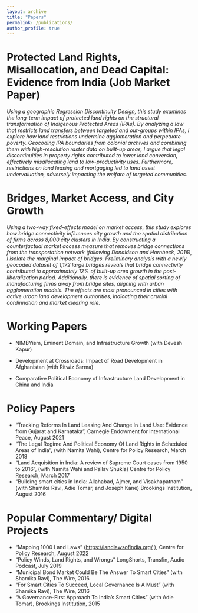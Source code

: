 ```yaml
---
layout: archive
title: "Papers"
permalink: /publications/
author_profile: true
---
```


# Protected Land Rights, Misallocation, and Dead Capital: Evidence from India (Job Market Paper)
*Using a geographic Regression Discontinuity Design, this study examines the long-term impact of
protected land rights on the structural transformation of Indigenous Protected Areas (IPAs). By
analyzing a law that restricts land transfers between targeted and out-groups within IPAs, I explore
how land restrictions undermine agglomeration and perpetuate poverty. Geocoding IPA boundaries
from colonial archives and combining them with high-resolution raster data on built-up areas, I argue
that legal discontinuities in property rights contributed to lower land conversion, effectively
misallocating land to low-productivity uses. Furthermore, restrictions on land leasing and mortgaging
led to land asset undervaluation, adversely impacting the welfare of targeted communities.*

# Bridges, Market Access, and City Growth
*Using a two-way fixed-effects model on market access, this study explores how bridge connectivity influences city growth and the spatial distribution of firms across 8,000 city clusters in India. By constructing a counterfactual market access measure that removes bridge connections from the transportation network (following Donaldson and Hornbeck, 2016), I isolate the marginal impact of bridges. Preliminary analysis with a newly geocoded dataset of 1,172 large bridges reveals that bridge connectivity contributed to approximately 12% of built-up area growth in the post-liberalization period. Additionally, there is evidence of spatial sorting of manufacturing firms away from bridge sites, aligning with urban agglomeration models. The effects are most pronounced in cities with active urban land development authorities, indicating their crucial cordinnation and market clearing role.*

# Working Papers
* NIMBYism, Eminent Domain, and Infrastructure Growth (with Devesh Kapur)

* Development at Crossroads: Impact of Road Development in Afghanistan (with Ritwiz Sarma)

* Comparative Political Economy of Infrastructure Land Development in China and India

# Policy Papers
* “Tracking Reforms In Land Leasing And Change In Land Use: Evidence from Gujarat and Karnataka”,
Carnegie Endowment for International Peace, August 2021
* “The Legal Regime And Political Economy Of Land Rights in Scheduled Areas of India”,
(with Namita Wahi), Centre for Policy Research, March 2018
* “Land Acquisition in India: A review of Supreme Court cases from 1950 to 2016”,
(with Namita Wahi and Pallav Shukla) Centre for Policy Research, March 2017
* “Building smart cities in India: Allahabad, Ajmer, and Visakhapatnam”
(with Shamika Ravi, Adie Tomar, and Joseph Kane) Brookings Institution, August 2016

# Popular Commentary/ Digital Projects
* “Mapping 1000 Land Laws” (https://landlawsofindia.org/ ), Centre for Policy Research, August 2022
* “Policy Winds, Land Rights, and Wrongs” LongShorts, Transfin, Audio Podcast, July 2019
* “Municipal Bond Market Could Be The Answer To Smart Cities” (with Shamika Ravi), The Wire, 2016
* “For Smart Cities To Succeed, Local Governance Is A Must” (with Shamika Ravi), The Wire, 2016
* “A Governance-First Approach To India’s Smart Cities” (with Adie Tomar), Brookings Institution, 2015

